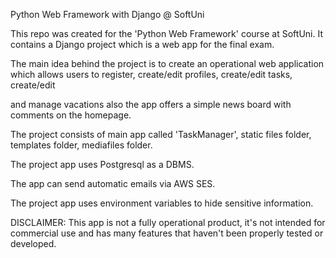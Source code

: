 Python Web Framework with Django @ SoftUni

This repo was created for the 'Python Web Framework' course at SoftUni. It contains a Django project which is a web app for the final exam.

The main idea behind the project is to create an operational web application which allows users to register, create/edit profiles, create/edit tasks, create/edit 

and manage vacations also the app offers a simple news board with comments on the homepage.

The project consists of main app called 'TaskManager', static files folder, templates folder, mediafiles folder.

The project app uses Postgresql as a DBMS.

The app can send automatic emails via AWS SES.

The project app uses environment variables to hide sensitive information.

DISCLAIMER: This app is not a fully operational product, it's not intended for commercial use and has many features that haven't been properly tested or developed.
